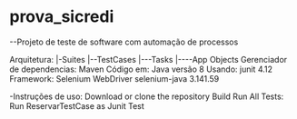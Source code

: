 # prova_sicredi
--Projeto de teste de software com automação de processos

Arquitetura:
|-Suites
|--TestCases
|---Tasks
|----App Objects
Gerenciador de dependencias:  Maven
Código em: Java versão 8
Usando: junit 4.12
Framework: Selenium WebDriver selenium-java 3.141.59

-Instruções de uso:
Download or clone the repository
Build
Run All Tests:
Run ReservarTestCase as Junit Test
